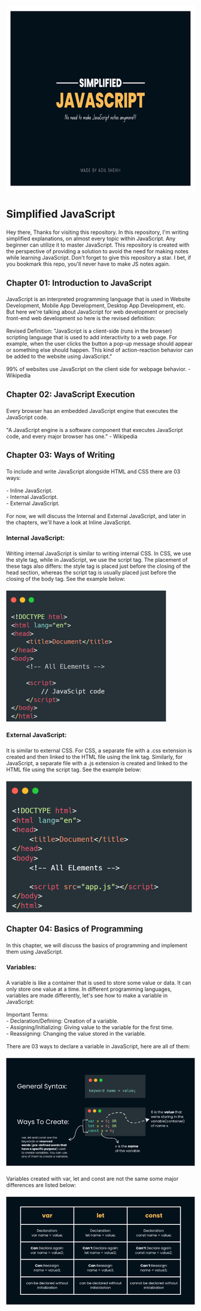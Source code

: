 <div align="center">
  <img height="500" src="https://github.com/adilcodes/Simplified-JavaScript/blob/master/imgs/Simplified%20JavaScript%20-%20Hero%20Image.png?raw=true"  />
</div>

###

<h1 align="left">Simplified JavaScript</h1>

###

<p align="left">Hey there, Thanks for visiting this repository. In this repository, I'm writing simplified explanations, on almost every topic within JavaScript. Any beginner can utilize it to master JavaScript. This repository is created with the perspective of providing a solution to avoid the need for making notes while learning JavaScript. Don't forget to give this repository a star. I bet, if you bookmark this repo, you'll never have to make JS notes again.</p>

###

<h2 align="left">Chapter 01: Introduction to JavaScript</h2>

###

<p align="left">JavaScript is an interpreted programming language that is used in Website Development, Mobile App Development, Desktop App Development, etc. But here we're talking about JavaScript for web development or precisely front-end web development so here is the revised definition:<br><br>Revised Definition: "JavaScript is a client-side (runs in the browser) scripting language that is used to add interactivity to a web page. For example, when the user clicks the button a pop-up message should appear or something else should happen. This kind of action-reaction behavior can be added to the website using JavaScript."<br><br>99% of websites use JavaScript on the client side for webpage behavior. - Wikipedia</p>

###

<h2 align="left">Chapter 02: JavaScript Execution</h2>

###

<p align="left">Every browser has an embedded JavaScript engine that executes the JavaScript code.<br><br>"A JavaScript engine is a software component that executes JavaScript code, and every major browser has one."  - Wikipedia</p>

###

<h2 align="left">Chapter 03: Ways of Writing</h2>

###

<p align="left">To include and write JavaScript alongside HTML and CSS there are 03 ways:<br><br>- Inline JavaScript.<br>- Internal JavaScript.<br>- External JavaScript.<br><br>For now, we will discuss the Internal and External JavaScript, and later in the chapters, we'll have a look at Inline JavaScript.</p>

###

<h3 align="left">Internal JavaScript:</h3>

###

<p align="left">Writing internal JavaScript is similar to writing internal CSS. In CSS, we use the style tag, while in JavaScript, we use the script tag. The placement of these tags also differs: the style tag is placed just before the closing of the head section, whereas the script tag is usually placed just before the closing of the body tag. See the example below:</p>

###

<div align="left">
  <img height="350" src="https://github.com/adilcodes/Simplified-JavaScript/blob/master/imgs/internal-js-simplified-javascript-by-adil-sheikh.png?raw=true"  />
</div>

###

<h3 align="left">External JavaScript:</h3>

###

<p align="left">It is similar to external CSS. For CSS, a separate file with a .css extension is created and then linked to the HTML file using the link tag. Similarly, for JavaScript, a separate file with a .js extension is created and linked to the HTML file using the script tag. See the example below:</p>

###

<div align="left">
  <img height="350" src="https://github.com/adilcodes/Simplified-JavaScript/blob/master/imgs/external-js-simplified-javascript-by-adil-sheikh.png?raw=true"  />
</div>

###

<h2 align="left">Chapter 04: Basics of Programming</h2>

###

<p align="left">In this chapter, we will discuss the basics of programming and implement them using JavaScript.</p>

###

<h3 align="left">Variables:</h3>

###

<p align="left">A variable is like a container that is used to store some value or data. It can only store one value at a time. In different programming languages, variables are made differently, let's see how to make a variable in JavaScript:<br><br>Important Terms:<br>- Declaration/Defining: Creation of a variable.<br>- Assigning/Initializing: Giving value to the variable for the first time.<br>- Reassigning: Changing the value stored in the variable.<br><br>There are 03 ways to declare a variable in JavaScript, here are all of them:</p>

###

<div align="left">
  <img height="" src="https://github.com/adilcodes/Simplified-JavaScript/blob/master/imgs/ways-to-create-a-variable-simplified-javascript-by-adil-sheikh.png?raw=true"  />
</div>

###

<p align="left">Variables created with var, let and const are not the same some major differences are listed below:</p>

###

<div align="left">
  <img height="" src="https://github.com/adilcodes/Simplified-JavaScript/blob/master/imgs/variable-differences-simplified-javascript-by-adil-sheikh.png?raw=true"  />
</div>

###
